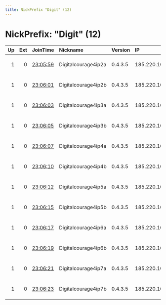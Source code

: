 ```yaml
---
title: NickPrefix "Digit" (12)
---
```


# NickPrefix: "Digit" (12)

|   Up |   Ext | JoinTime                                                                                            | Nickname            | Version   | IP              | AS                  | CC   |   ORp |   Dirp | OS    | Contact                                |   eFamMembers |
|-----:|------:|:----------------------------------------------------------------------------------------------------|:--------------------|:----------|:----------------|:--------------------|:-----|------:|-------:|:------|:---------------------------------------|--------------:|
|    1 |     0 | [23:05:59](https://metrics.torproject.org/rs.html#details/68EC657DC8A587B38D5D7763D5C72E93C2CD456C) | Digitalcourage4ip2a | 0.4.3.5   | 185.220.102.249 | Zwiebelfreunde e.V. | de   |   443 |     80 | Linux | Digitalcourage Tor Team &lt;tor-abuse@ |            15 |
|    1 |     0 | [23:06:01](https://metrics.torproject.org/rs.html#details/BA9D7FB9AB4ED0FBCA56941DA22CF7770BA1A4BC) | Digitalcourage4ip2b | 0.4.3.5   | 185.220.102.249 | Zwiebelfreunde e.V. | de   |   993 |   8080 | Linux | Digitalcourage Tor Team &lt;tor-abuse@ |            15 |
|    1 |     0 | [23:06:03](https://metrics.torproject.org/rs.html#details/A2DD0EF31813E9B7F6DB435504A406E1AD2B76AB) | Digitalcourage4ip3a | 0.4.3.5   | 185.220.102.250 | Zwiebelfreunde e.V. | de   |   443 |     80 | Linux | Digitalcourage Tor Team &lt;tor-abuse@ |            15 |
|    1 |     0 | [23:06:05](https://metrics.torproject.org/rs.html#details/35B503FB546815CC9EDE91022555B5D0ED04E389) | Digitalcourage4ip3b | 0.4.3.5   | 185.220.102.250 | Zwiebelfreunde e.V. | de   |   993 |   8080 | Linux | Digitalcourage Tor Team &lt;tor-abuse@ |            15 |
|    1 |     0 | [23:06:07](https://metrics.torproject.org/rs.html#details/FDCFEA18CC64461455DE5EA3FC31834C6B42FEC7) | Digitalcourage4ip4a | 0.4.3.5   | 185.220.102.251 | Zwiebelfreunde e.V. | de   |   443 |     80 | Linux | Digitalcourage Tor Team &lt;tor-abuse@ |            15 |
|    1 |     0 | [23:06:10](https://metrics.torproject.org/rs.html#details/8287DADC415B3E667C617EEFB6E7D654C7AC0C47) | Digitalcourage4ip4b | 0.4.3.5   | 185.220.102.251 | Zwiebelfreunde e.V. | de   |   993 |   8080 | Linux | Digitalcourage Tor Team &lt;tor-abuse@ |            15 |
|    1 |     0 | [23:06:12](https://metrics.torproject.org/rs.html#details/9AD90317DDA2F898EB0AE0F20976EA97E7AF9012) | Digitalcourage4ip5a | 0.4.3.5   | 185.220.102.252 | Zwiebelfreunde e.V. | de   |   443 |     80 | Linux | Digitalcourage Tor Team &lt;tor-abuse@ |            15 |
|    1 |     0 | [23:06:15](https://metrics.torproject.org/rs.html#details/902A13399F14FFC7E2912463300C78A25C1F76B6) | Digitalcourage4ip5b | 0.4.3.5   | 185.220.102.252 | Zwiebelfreunde e.V. | de   |   993 |   8080 | Linux | Digitalcourage Tor Team &lt;tor-abuse@ |            15 |
|    1 |     0 | [23:06:17](https://metrics.torproject.org/rs.html#details/6B61EFE3AEDEB3351FD3C910443D95556316E01C) | Digitalcourage4ip6a | 0.4.3.5   | 185.220.102.253 | Zwiebelfreunde e.V. | de   |   443 |     80 | Linux | Digitalcourage Tor Team &lt;tor-abuse@ |            15 |
|    1 |     0 | [23:06:19](https://metrics.torproject.org/rs.html#details/762213D327B0A76057F4B61CD587ED4238CD900E) | Digitalcourage4ip6b | 0.4.3.5   | 185.220.102.253 | Zwiebelfreunde e.V. | de   |   993 |   8080 | Linux | Digitalcourage Tor Team &lt;tor-abuse@ |            15 |
|    1 |     0 | [23:06:21](https://metrics.torproject.org/rs.html#details/22296CB6AE56609A96F02FB843AB7B4B0A31CAF4) | Digitalcourage4ip7a | 0.4.3.5   | 185.220.102.254 | Zwiebelfreunde e.V. | de   |   443 |     80 | Linux | Digitalcourage Tor Team &lt;tor-abuse@ |            15 |
|    1 |     0 | [23:06:23](https://metrics.torproject.org/rs.html#details/D13692D97236C0B8E8E19EA2DD952B5C4F9010BB) | Digitalcourage4ip7b | 0.4.3.5   | 185.220.102.254 | Zwiebelfreunde e.V. | de   |   993 |   8080 | Linux | Digitalcourage Tor Team &lt;tor-abuse@ |            15 |
